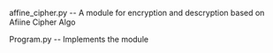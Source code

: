 affine_cipher.py -- A module for encryption and descryption based on Afiine Cipher Algo

Program.py -- Implements the module
